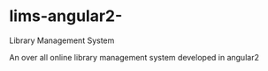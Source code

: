 # lims-angular2-
Library Management System

An over all online library management system developed in angular2 
